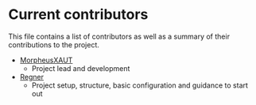 # Current contributors
This file contains a list of contributors as well as a summary of their contributions to the project.

* [MorpheusXAUT](https://github.com/MorpheusXAUT)
    - Project lead and development
* [Regner](https://github.com/Regner)
    - Project setup, structure, basic configuration and guidance to start out
